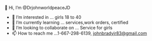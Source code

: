  👋 Hi, I’m @DrjohnworldpeaceJD
- 👀 I’m interested in ... girls 18 to 40
- 🌱 I’m currently learning ... services,work orders, certified 
- 💞️ I’m looking to collaborate on ... Service for girls 
- 📫 How to reach me ...1-667-298-6139, johnbradyjr83@gmail.com

<!---
DrjohnworldpeaceJD/DrjohnworldpeaceJD is a ✨ special ✨ repository because its `README.md` (this file) appears on your GitHub profile.
You can click the Preview link to take a look at your changes.
--->
